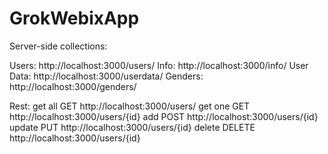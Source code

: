 # GrokWebixApp

Server-side collections: 

Users: http://localhost:3000/users/
Info: http://localhost:3000/info/ 
User Data: http://localhost:3000/userdata/ 
Genders: http://localhost:3000/genders/ 

Rest: 
get all GET http://localhost:3000/users/
get one GET http://localhost:3000/users/{id}
add POST http://localhost:3000/users/{id}
update PUT http://localhost:3000/users/{id}
delete DELETE http://localhost:3000/users/{id} 
